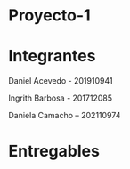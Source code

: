 # Proyecto-1

# Integrantes

Daniel Acevedo - 201910941 

Ingrith Barbosa - 201712085 

Daniela Camacho – 202110974 

# Entregables
